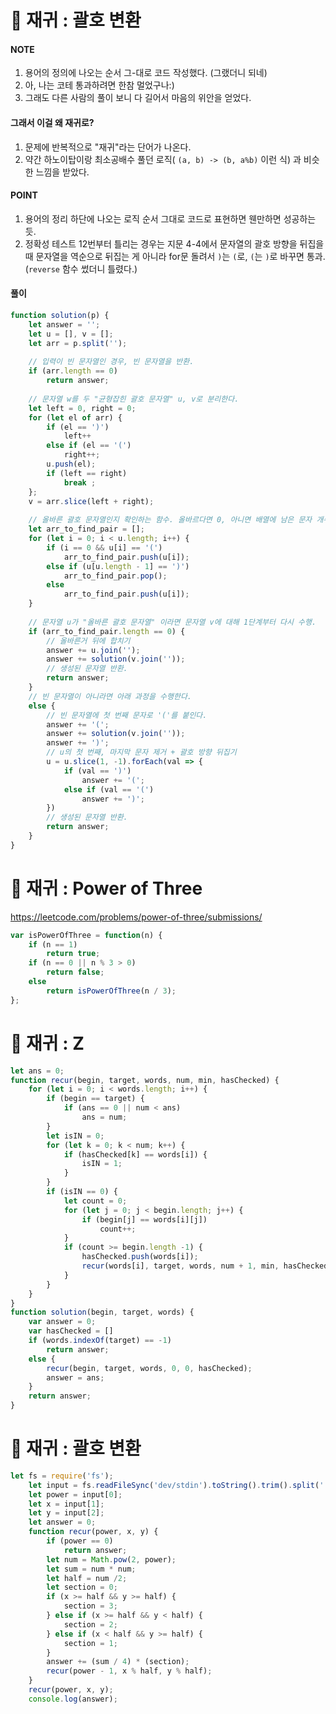 # 🎯 재귀 : 괄호 변환

#### NOTE

1. 용어의 정의에 나오는 순서 그-대로 코드 작성했다. (그랬더니 되네)
2. 아, 나는 코테 통과하려면 한참 멀었구나:)
3. 그래도 다른 사람의 풀이 보니 다 길어서 마음의 위안을 얻었다.

#### 그래서 이걸 왜 재귀로?

1. 문제에 반복적으로 "재귀"라는 단어가 나온다.
2. 약간 하노이탑이랑 최소공배수 풀던 로직( `(a, b) -> (b, a%b)` 이런 식) 과 비슷한 느낌을 받았다.

#### POINT

1. 용어의 정리  하단에 나오는 로직 순서 그대로 코드로 표현하면 웬만하면 성공하는 듯.
2. 정확성 테스트 12번부터 틀리는 경우는 지문 4-4에서 문자열의 괄호 방향을 뒤집을 때 문자열을 역순으로 뒤집는 게 아니라 for문 돌려서 `)`는 `(`로, `(`는 `)`로 바꾸면 통과. (`reverse` 함수 썼더니 틀렸다.)

#### 풀이

```javascript
function solution(p) {
    let answer = '';
    let u = [], v = [];
    let arr = p.split('');
    
    // 입력이 빈 문자열인 경우, 빈 문자열을 반환.
    if (arr.length == 0)
        return answer;
    
    // 문자열 w를 두 "균형잡힌 괄호 문자열" u, v로 분리한다.
    let left = 0, right = 0;
    for (let el of arr) {
        if (el == ')')
            left++
        else if (el == '(')
            right++;
        u.push(el);
        if (left == right)
            break ;
    };
    v = arr.slice(left + right);
    
    // 올바른 괄호 문자열인지 확인하는 함수. 올바르다면 0, 아니면 배열에 남은 문자 개수 반환.
    let arr_to_find_pair = [];
    for (let i = 0; i < u.length; i++) {
        if (i == 0 && u[i] == '(')
            arr_to_find_pair.push(u[i]);
        else if (u[u.length - 1] == ')')
            arr_to_find_pair.pop();
        else
            arr_to_find_pair.push(u[i]);
    }
    
    // 문자열 u가 "올바른 괄호 문자열" 이라면 문자열 v에 대해 1단계부터 다시 수행.
    if (arr_to_find_pair.length == 0) {
        // 올바른거 뒤에 합치기
        answer += u.join('');
        answer += solution(v.join(''));
        // 생성된 문자열 반환.
        return answer;
    }
    // 빈 문자열이 아니라면 아래 과정을 수행한다.
    else {
        // 빈 문자열에 첫 번째 문자로 '('를 붙인다.
        answer += '(';
        answer += solution(v.join(''));
        answer += ')';
        // u의 첫 번째, 마지막 문자 제거 + 괄호 방향 뒤집기
        u = u.slice(1, -1).forEach(val => {
            if (val == ')')
                answer += '(';
            else if (val == '(')
                answer += ')';
        })
        // 생성된 문자열 반환.
        return answer;
    }
}
```



# 🎯 재귀 : Power of Three

https://leetcode.com/problems/power-of-three/submissions/



```javascript
var isPowerOfThree = function(n) {
    if (n == 1)
        return true;
    if (n == 0 || n % 3 > 0)
        return false;
    else
        return isPowerOfThree(n / 3);
};
```



# 🎯 재귀 : Z

```javascript
let ans = 0;
function recur(begin, target, words, num, min, hasChecked) {
    for (let i = 0; i < words.length; i++) {
        if (begin == target) {
            if (ans == 0 || num < ans)
                ans = num;
        }
        let isIN = 0;
        for (let k = 0; k < num; k++) {
            if (hasChecked[k] == words[i]) {
                isIN = 1;
            }
        }
        if (isIN == 0) {
            let count = 0;
            for (let j = 0; j < begin.length; j++) {
                if (begin[j] == words[i][j])
                    count++;
            }
            if (count >= begin.length -1) {
                hasChecked.push(words[i]);
                recur(words[i], target, words, num + 1, min, hasChecked);
            }
        }
    }
}
function solution(begin, target, words) {
    var answer = 0;
    var hasChecked = []
    if (words.indexOf(target) == -1)
        return answer;
    else {
        recur(begin, target, words, 0, 0, hasChecked);
        answer = ans;
    }
    return answer;
}
```



# 🎯 재귀 : 괄호 변환

```javascript
let fs = require('fs');
	let input = fs.readFileSync('dev/stdin').toString().trim().split(' ');
	let power = input[0];
	let x = input[1];
	let y = input[2];
	let answer = 0;
	function recur(power, x, y) {
		if (power == 0)
			return answer;
		let num = Math.pow(2, power);
		let sum = num * num;
		let half = num /2;
		let section = 0;
		if (x >= half && y >= half) {
			section = 3;
		} else if (x >= half && y < half) {
			section = 2;
		} else if (x < half && y >= half) {
			section = 1;
		}
		answer += (sum / 4) * (section);
		recur(power - 1, x % half, y % half);
	}
	recur(power, x, y);
	console.log(answer);
```

